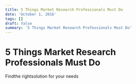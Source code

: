 ```yaml
---
title: 5 Things Market Research Professionals Must Do
date: 'October 1, 2016'
tags: []
draft: false
summary: '5 Things Market Research Professionals Must Do'
---
```


# 5 Things Market Research Professionals Must Do

Findthe rightsolution for your needs
